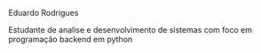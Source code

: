 Eduardo Rodrigues 

Estudante de analise e desenvolvimento de sistemas com foco em programação backend em python 
